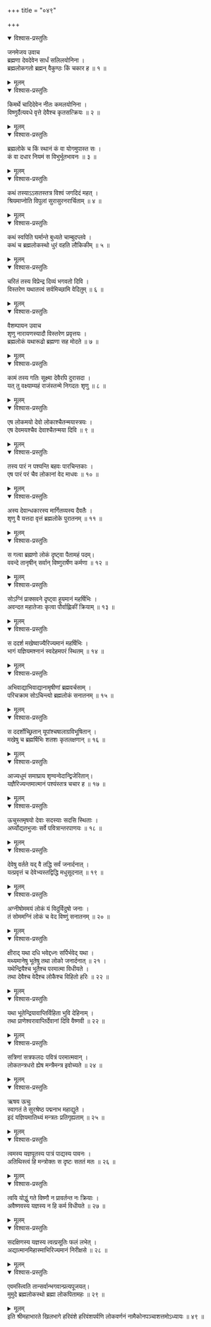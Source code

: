 +++
title = "०४९"

+++

<details open><summary>विश्वास-प्रस्तुतिः</summary>

जनमेजय उवाच  
ब्रह्मणा देवदेवेन सार्धं सलिलयोनिना ।  
ब्रह्मलोकगतो ब्रह्मन् वैकुण्ठः किं चकार ह ॥ १ ॥
</details>

<details><summary>मूलम्</summary>

जनमेजय उवाच  
ब्रह्मणा देवदेवेन सार्धं सलिलयोनिना ।  
ब्रह्मलोकगतो ब्रह्मन् वैकुण्ठः किं चकार ह ॥ १ ॥
</details>

<details open><summary>विश्वास-प्रस्तुतिः</summary>

किमर्थे चादिदेवेन नीतः कमलयोनिना ।  
विष्णुर्दैत्यवधे वृत्ते देवैश्च कृतसत्क्रियः ॥ २ ॥
</details>

<details><summary>मूलम्</summary>

किमर्थे चादिदेवेन नीतः कमलयोनिना ।  
विष्णुर्दैत्यवधे वृत्ते देवैश्च कृतसत्क्रियः ॥ २ ॥
</details>

<details open><summary>विश्वास-प्रस्तुतिः</summary>

ब्रह्मलोके च किं स्थानं कं वा योगमुपास्त सः ।  
कं वा दधार नियमं स विभुर्भूतभावनः ॥ ३ ॥
</details>

<details><summary>मूलम्</summary>

ब्रह्मलोके च किं स्थानं कं वा योगमुपास्त सः ।  
कं वा दधार नियमं स विभुर्भूतभावनः ॥ ३ ॥
</details>

<details open><summary>विश्वास-प्रस्तुतिः</summary>

कथं तस्याऽऽसतस्तत्र विश्वं जगदिदं महत् ।  
श्रियमाप्नोति विपुलां सुरासुरनरार्चिताम् ॥ ४ ॥
</details>

<details><summary>मूलम्</summary>

कथं तस्याऽऽसतस्तत्र विश्वं जगदिदं महत् ।  
श्रियमाप्नोति विपुलां सुरासुरनरार्चिताम् ॥ ४ ॥
</details>

<details open><summary>विश्वास-प्रस्तुतिः</summary>

कथं स्वपिति घर्मान्ते बुध्यते चाम्बुदप्लवे ।  
कथं च ब्रह्मलोकस्थो धुरं वहति लौकिकीम् ॥ ५ ॥
</details>

<details><summary>मूलम्</summary>

कथं स्वपिति घर्मान्ते बुध्यते चाम्बुदप्लवे ।  
कथं च ब्रह्मलोकस्थो धुरं वहति लौकिकीम् ॥ ५ ॥
</details>

<details open><summary>विश्वास-प्रस्तुतिः</summary>

चरितं तस्य विप्रेन्द्र दिव्यं भगवतो दिवि ।  
विस्तरेण यथातत्त्वं सर्वमिच्छामि वेदितुम् ॥ ६ ॥
</details>

<details><summary>मूलम्</summary>

चरितं तस्य विप्रेन्द्र दिव्यं भगवतो दिवि ।  
विस्तरेण यथातत्त्वं सर्वमिच्छामि वेदितुम् ॥ ६ ॥
</details>

<details open><summary>विश्वास-प्रस्तुतिः</summary>

वैशम्पायन उवाच  
शृणु नारायणस्यादौ विस्तरेण प्रवृत्तयः ।  
ब्रह्मलोकं यथारूढो ब्रह्मणा सह मोदते ॥ ७ ॥
</details>

<details><summary>मूलम्</summary>

वैशम्पायन उवाच  
शृणु नारायणस्यादौ विस्तरेण प्रवृत्तयः ।  
ब्रह्मलोकं यथारूढो ब्रह्मणा सह मोदते ॥ ७ ॥
</details>

<details open><summary>विश्वास-प्रस्तुतिः</summary>

कामं तस्य गतिः सूक्ष्मा देवैरपि दुरासदा ।  
यत् तु वक्ष्याम्यहं राजंस्तन्मे निगदतः शृणु ॥ ८ ॥
</details>

<details><summary>मूलम्</summary>

कामं तस्य गतिः सूक्ष्मा देवैरपि दुरासदा ।  
यत् तु वक्ष्याम्यहं राजंस्तन्मे निगदतः शृणु ॥ ८ ॥
</details>

<details open><summary>विश्वास-प्रस्तुतिः</summary>

एष लोकमयो देवो लोकाश्चैतन्मयास्त्रयः ।  
एष देवमयश्चैव देवाश्चैतन्मया दिवि ॥ ९ ॥
</details>

<details><summary>मूलम्</summary>

एष लोकमयो देवो लोकाश्चैतन्मयास्त्रयः ।  
एष देवमयश्चैव देवाश्चैतन्मया दिवि ॥ ९ ॥
</details>

<details open><summary>विश्वास-प्रस्तुतिः</summary>

तस्य पारं न पश्यन्ति बहवः पारचिन्तकाः ।  
एष पारं परं चैव लोकानां वेद माधवः ॥ १० ॥
</details>

<details><summary>मूलम्</summary>

तस्य पारं न पश्यन्ति बहवः पारचिन्तकाः ।  
एष पारं परं चैव लोकानां वेद माधवः ॥ १० ॥
</details>

<details open><summary>विश्वास-प्रस्तुतिः</summary>

अस्य देवान्धकारस्य मार्गितव्यस्य दैवतैः ।  
शृणु वै यत्तदा वृत्तं ब्रह्मलोके पुरातनम् ॥ ११ ॥
</details>

<details><summary>मूलम्</summary>

अस्य देवान्धकारस्य मार्गितव्यस्य दैवतैः ।  
शृणु वै यत्तदा वृत्तं ब्रह्मलोके पुरातनम् ॥ ११ ॥
</details>

<details open><summary>विश्वास-प्रस्तुतिः</summary>

स गत्वा ब्रह्मणो लोकं दृष्ट्वा पैतामहं पदम्।  
ववन्दे तानृषीन् सर्वान् विष्णुरार्षेण कर्मणा ॥ १२ ॥
</details>

<details><summary>मूलम्</summary>

स गत्वा ब्रह्मणो लोकं दृष्ट्वा पैतामहं पदम्।  
ववन्दे तानृषीन् सर्वान् विष्णुरार्षेण कर्मणा ॥ १२ ॥
</details>

<details open><summary>विश्वास-प्रस्तुतिः</summary>

सोऽग्निं प्राक्सवने दृष्ट्वा हूयमानं महर्षिभिः ।  
अवन्दत महातेजाः कृत्वा पौर्वाह्णिकीं क्रियाम् ॥ १३ ॥
</details>

<details><summary>मूलम्</summary>

सोऽग्निं प्राक्सवने दृष्ट्वा हूयमानं महर्षिभिः ।  
अवन्दत महातेजाः कृत्वा पौर्वाह्णिकीं क्रियाम् ॥ १३ ॥
</details>

<details open><summary>विश्वास-प्रस्तुतिः</summary>

स ददर्श मखेष्वाज्यैरिज्यमानं महर्षिभिः ।  
भागं यज्ञियमश्नानं स्वदेहमपरं स्थितम् ॥ १४ ॥
</details>

<details><summary>मूलम्</summary>

स ददर्श मखेष्वाज्यैरिज्यमानं महर्षिभिः ।  
भागं यज्ञियमश्नानं स्वदेहमपरं स्थितम् ॥ १४ ॥
</details>

<details open><summary>विश्वास-प्रस्तुतिः</summary>

अभिवाद्याभिवाद्यानामृषीणां ब्रह्मवर्चसाम् ।  
परिचक्राम सोऽचिन्त्यो ब्रह्मलोकं सनातनम् ॥ १५ ॥
</details>

<details><summary>मूलम्</summary>

अभिवाद्याभिवाद्यानामृषीणां ब्रह्मवर्चसाम् ।  
परिचक्राम सोऽचिन्त्यो ब्रह्मलोकं सनातनम् ॥ १५ ॥
</details>

<details open><summary>विश्वास-प्रस्तुतिः</summary>

स ददर्शोच्छ्रितान् यूपांश्चषालाग्रविभूषितान् ।  
मखेषु च ब्रह्मर्षिभिः शतशः कृतलक्षणान् ॥ १६ ॥
</details>

<details><summary>मूलम्</summary>

स ददर्शोच्छ्रितान् यूपांश्चषालाग्रविभूषितान् ।  
मखेषु च ब्रह्मर्षिभिः शतशः कृतलक्षणान् ॥ १६ ॥
</details>

<details open><summary>विश्वास-प्रस्तुतिः</summary>

आज्यधूमं समाघ्राय शृण्वन्वेदान्द्विजेरितान्।  
यज्ञैरिज्यन्तमात्मानं पश्यंस्तत्र चचार ह ॥ १७ ॥
</details>

<details><summary>मूलम्</summary>

आज्यधूमं समाघ्राय शृण्वन्वेदान्द्विजेरितान्।  
यज्ञैरिज्यन्तमात्मानं पश्यंस्तत्र चचार ह ॥ १७ ॥
</details>

<details open><summary>विश्वास-प्रस्तुतिः</summary>

ऊचुस्तमृषयो देवाः सदस्याः सदसि स्थिताः ।  
अर्घ्योद्यतभुजाः सर्वे पवित्रान्तरपाणयः ॥ १८ ॥
</details>

<details><summary>मूलम्</summary>

ऊचुस्तमृषयो देवाः सदस्याः सदसि स्थिताः ।  
अर्घ्योद्यतभुजाः सर्वे पवित्रान्तरपाणयः ॥ १८ ॥
</details>

<details open><summary>विश्वास-प्रस्तुतिः</summary>

देवेषु वर्तते यद् वै तद्धि सर्वं जनार्दनात् ।  
यत्प्रवृत्तं च देवेभ्यस्तद्विद्धि मधुसूदनात् ॥ १९ ॥
</details>

<details><summary>मूलम्</summary>

देवेषु वर्तते यद् वै तद्धि सर्वं जनार्दनात् ।  
यत्प्रवृत्तं च देवेभ्यस्तद्विद्धि मधुसूदनात् ॥ १९ ॥
</details>

<details open><summary>विश्वास-प्रस्तुतिः</summary>

अग्नीषोममयं लोकं यं विदुर्विदुषो जनाः ।  
तं सोममग्निं लोकं च वेद विष्णुं सनातनम् ॥ २० ॥
</details>

<details><summary>मूलम्</summary>

अग्नीषोममयं लोकं यं विदुर्विदुषो जनाः ।  
तं सोममग्निं लोकं च वेद विष्णुं सनातनम् ॥ २० ॥
</details>

<details open><summary>विश्वास-प्रस्तुतिः</summary>

क्षीराद् यथा दधि भवेद्दध्नः सर्पिर्भवेद् यथा ।  
मथ्यमानेषु भूतेषु तथा लोको जनार्दनात् ॥ २१ ।  
यथेन्द्रियैश्च भूतैश्च परमात्मा विधीयते ।  
तथा देवैश्च वेदैश्च लोकैश्च विहितो हरिः ॥ २२ ॥
</details>

<details><summary>मूलम्</summary>

क्षीराद् यथा दधि भवेद्दध्नः सर्पिर्भवेद् यथा ।  
मथ्यमानेषु भूतेषु तथा लोको जनार्दनात् ॥ २१ ।  
यथेन्द्रियैश्च भूतैश्च परमात्मा विधीयते ।  
तथा देवैश्च वेदैश्च लोकैश्च विहितो हरिः ॥ २२ ॥
</details>

<details open><summary>विश्वास-प्रस्तुतिः</summary>

यथा भूतेन्द्रियावाप्तिर्विहिता भुवि देहिनाम् ।  
तथा प्राणेश्वरावाप्तिर्देवानां दिवि वैष्णवी ॥ २२ ॥
</details>

<details><summary>मूलम्</summary>

यथा भूतेन्द्रियावाप्तिर्विहिता भुवि देहिनाम् ।  
तथा प्राणेश्वरावाप्तिर्देवानां दिवि वैष्णवी ॥ २२ ॥
</details>

<details open><summary>विश्वास-प्रस्तुतिः</summary>

सत्रिणां सत्रफलदः पवित्रं परमात्मवान् ।  
लोकतन्त्रधरो ह्येष मन्त्रैमन्त्र इवोच्यते ॥ २४ ॥
</details>

<details><summary>मूलम्</summary>

सत्रिणां सत्रफलदः पवित्रं परमात्मवान् ।  
लोकतन्त्रधरो ह्येष मन्त्रैमन्त्र इवोच्यते ॥ २४ ॥
</details>

<details open><summary>विश्वास-प्रस्तुतिः</summary>

ऋषय ऊचुः  
स्वागतं ते सुरश्रेष्ठ पद्मनाभ महाद्युते ।  
इदं यज्ञियमातिथ्यं मन्त्रतः प्रतिगृह्यताम् ॥ २५ ॥
</details>

<details><summary>मूलम्</summary>

ऋषय ऊचुः  
स्वागतं ते सुरश्रेष्ठ पद्मनाभ महाद्युते ।  
इदं यज्ञियमातिथ्यं मन्त्रतः प्रतिगृह्यताम् ॥ २५ ॥
</details>

<details open><summary>विश्वास-प्रस्तुतिः</summary>

त्वमस्य यज्ञपूतस्य पात्रं पाद्यस्य पावनः ।  
अतिथिस्त्वं हि मन्त्रोक्तः स दृष्टः सततं मतः ॥ २६ ॥
</details>

<details><summary>मूलम्</summary>

त्वमस्य यज्ञपूतस्य पात्रं पाद्यस्य पावनः ।  
अतिथिस्त्वं हि मन्त्रोक्तः स दृष्टः सततं मतः ॥ २६ ॥
</details>

<details open><summary>विश्वास-प्रस्तुतिः</summary>

त्वयि योद्धुं गते विष्णौ न प्रावर्तन्त नः क्रियाः ।  
अवैष्णवस्य यज्ञस्य न हि कर्म विधीयते ॥ २७ ॥
</details>

<details><summary>मूलम्</summary>

त्वयि योद्धुं गते विष्णौ न प्रावर्तन्त नः क्रियाः ।  
अवैष्णवस्य यज्ञस्य न हि कर्म विधीयते ॥ २७ ॥
</details>

<details open><summary>विश्वास-प्रस्तुतिः</summary>

सदक्षिणस्य यज्ञस्य त्वत्प्रसूतिः फलं लभेत् ।  
अद्यात्मानमिहास्माभिरिज्यमानं निरीक्षसे ॥ २८ ॥
</details>

<details><summary>मूलम्</summary>

सदक्षिणस्य यज्ञस्य त्वत्प्रसूतिः फलं लभेत् ।  
अद्यात्मानमिहास्माभिरिज्यमानं निरीक्षसे ॥ २८ ॥
</details>

<details open><summary>विश्वास-प्रस्तुतिः</summary>

एवमस्त्विति तान्सर्वान्भगवान्प्रत्यपूजयत्।  
मुमुदे ब्रह्मलोकस्थो ब्रह्मा लोकपितामहः ॥ २९ ॥
</details>

<details><summary>मूलम्</summary>

एवमस्त्विति तान्सर्वान्भगवान्प्रत्यपूजयत्।  
मुमुदे ब्रह्मलोकस्थो ब्रह्मा लोकपितामहः ॥ २९ ॥
</details>
इति श्रीमहाभारते खिलभागे हरिवंशे हरिवंशपर्वणि लोकवर्णनं नामैकोनपञ्चाशत्तमोऽध्यायः ॥ ४९ ॥